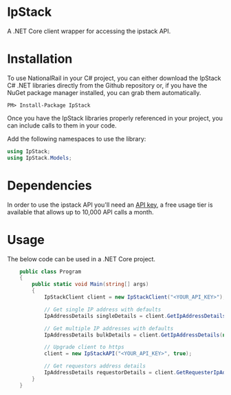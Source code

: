 # IpStack
A .NET Core client wrapper for accessing the ipstack API.

# Installation
To use NationalRail in your C# project, you can either download the IpStack C# .NET libraries directly from the Github repository or, if you have the NuGet package manager installed, you can grab them automatically.

```
PM> Install-Package IpStack
```
Once you have the IpStack libraries properly referenced in your project, you can include calls to them in your code.

Add the following namespaces to use the library:

```C#
using IpStack;
using IpStack.Models;
```
# Dependencies
In order to use the ipstack API you'll need an [API key](https://ipstack.com/product), a free usage tier is available that allows up to 10,000 API calls a month.

# Usage
The below code can be used in a .NET Core project.

```C#
    public class Program
    {
        public static void Main(string[] args)
        {
            IpStackClient client = new IpStackClient("<YOUR_API_KEY>");

            // Get single IP address with defaults
            IpAddressDetails singleDetails = client.GetIpAddressDetails("134.201.250.155");

            // Get multiple IP addresses with defaults
            IpAddressDetails bulkDetails = client.GetIpAddressDetails(new List<string>() { "134.201.250.155", "72.229.28.185", "110.174.165.78" });

            // Upgrade client to https
            client = new IpStackAPI("<YOUR_API_KEY>", true);

            // Get requestors address details
            IpAddressDetails requestorDetails = client.GetRequesterIpAddressDetails();
        }
    }
```
